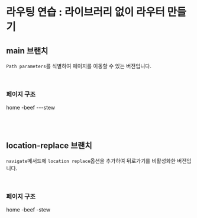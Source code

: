 # 라우팅 연습 : 라이브러리 없이 라우터 만들기

## main 브랜치
`Path parameters`를 식별하여 페이지를 이동할 수 있는 버전입니다.

<br>

### 페이지 구조

home
-beef
---stew


<br><br>

## location-replace 브랜치
`navigate`메서드에 `location replace`옵션을 추가하여 뒤로가기를 비활성화한 버전입니다.

<br>

### 페이지 구조

home
-beef
-stew

